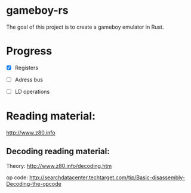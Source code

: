# gameboy-rs

The goal of this project is to create a gameboy emulator in Rust.


# Progress


- [x] Registers
- [ ] Adress bus
- [ ] LD operations


# Reading material:

http://www.z80.info


## Decoding reading material:

Theory: http://www.z80.info/decoding.htm

op code: http://searchdatacenter.techtarget.com/tip/Basic-disassembly-Decoding-the-opcode

